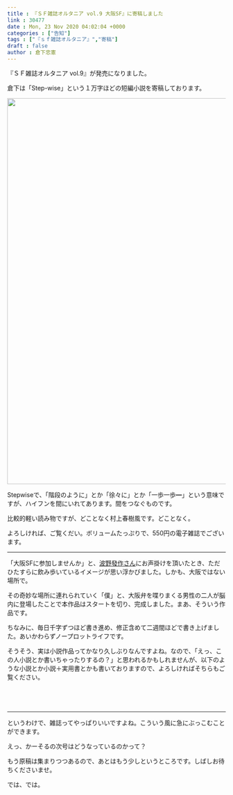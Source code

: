```yaml
---
title : 『ＳＦ雑誌オルタニア vol.9 大阪SF』に寄稿しました
link : 30477
date : Mon, 23 Nov 2020 04:02:04 +0000
categories : ["告知"]
tags : ["『ｓｆ雑誌オルタニア』","寄稿"]
draft : false
author : 倉下忠憲
---
```


『ＳＦ雑誌オルタニア vol.9』が発売になりました。

<script type="text/javascript" src="//bccks.jp/bcck/166313/widget"></script>

倉下は「Step-wise」という１万字ほどの短編小説を寄稿しております。

<a href="https://rashita.net/blog/?attachment_id=30478" rel="attachment wp-att-30478"><img src="https://rashita.net/blog/wp-content/uploads/2020/11/bb70d844d1dbf7f1a9628ce403d920eb-700x887.png" alt="" width="700" height="887" class="alignnone size-large wp-image-30478" /></a>

Stepwiseで、「階段のように」とか「徐々に」とか「一歩一歩━」という意味ですが、ハイフンを間にいれてあります。間をつなぐものです。

比較的軽い読み物ですが、どことなく村上春樹風です。どことなく。

よろしければ、ご覧くだい。ボリュームたっぷりで、550円の電子雑誌でございます。

<hr />

「大阪SFに参加しませんか」と、<a href="https://twitter.com/fuliefool">波野發作さん</a>にお声掛けを頂いたとき、ただひたすらに飲み歩いているイメージが思い浮かびました。しかも、大阪ではない場所で。

その奇妙な場所に連れられていく「僕」と、大阪弁を喋りまくる男性の二人が脳内に登場したことで本作品はスタートを切り、完成しました。まあ、そういう作品です。

ちなみに、毎日千字ずつほど書き進め、修正含めて二週間ほどで書き上げました。あいかわらずノープロットライフです。

そうそう、実は小説作品ってかなり久しぶりなんですよね。なので、「えっ、この人小説とか書いちゃったりするの？」と思われるかもしれませんが、以下のような小説とか小説＋実用書とかも書いておりますので、よろしければそちらもご覧ください。

<p style="text-align: center;"><a href="http://www.amazon.co.jp/exec/obidos/ASIN/B06XTC39LY/rashita1000-22/ref=nosim/" target="_blank" rel="noopener noreferrer" name="amazletlink"><img class="aligncenter" style="border: none;" src="https://m.media-amazon.com/images/I/41VTeWXKoeL._SY346_.jpg" alt="" /></a></p>

<p style="text-align: center;"><a href="http://www.amazon.co.jp/exec/obidos/ASIN/B08JYB2QCN/rashita1000-22/ref=nosim/" target="_blank" rel="noopener noreferrer" name="amazletlink"><img class="aligncenter" style="border: none;" src="https://m.media-amazon.com/images/I/51eiUHKmLkL._SY346_.jpg" alt="" /></a></p>

<p style="text-align: center;"><a href="http://www.amazon.co.jp/exec/obidos/ASIN/B00L9UYH7W/rashita1000-22/ref=nosim/" target="_blank" rel="noopener noreferrer" name="amazletlink"><img class="aligncenter" style="border: none;" src="https://m.media-amazon.com/images/I/41Cht0Cn8mL._SY346_.jpg" alt="" /></a></p>

<p style="text-align: center;"><a href="http://www.amazon.co.jp/exec/obidos/ASIN/B00K1E2026/rashita1000-22/ref=nosim/" target="_blank" rel="noopener noreferrer" name="amazletlink"><img class="aligncenter" style="border: none;" src="https://m.media-amazon.com/images/I/517CiZk5JrL._SY346_.jpg" alt="" /></a></p>


<hr />

というわけで、雑誌ってやっぱりいいですよね。こういう風に急にぶっこむことができます。

えっ、かーそるの次号はどうなっているのかって？

もう原稿は集まりつつあるので、あとはもう少しというところです。しばしお待ちくださいませ。

では、では。
